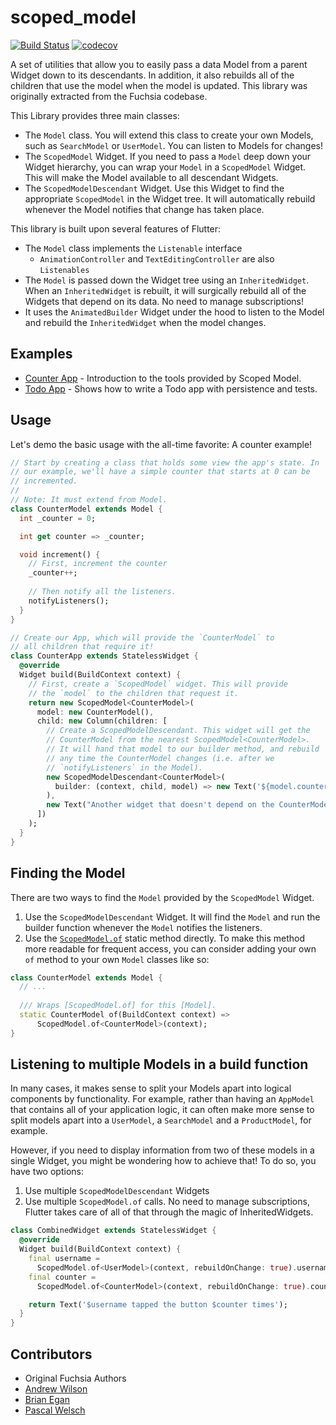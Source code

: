 # scoped_model

[![Build Status](https://travis-ci.org/brianegan/scoped_model.svg?branch=master)](https://travis-ci.org/brianegan/scoped_model)  [![codecov](https://codecov.io/gh/brianegan/scoped_model/branch/master/graph/badge.svg)](https://codecov.io/gh/brianegan/scoped_model)

A set of utilities that allow you to easily pass a data Model from a parent Widget down to its descendants. In addition, it also rebuilds all of the children that use the model when the model is updated. This library was originally extracted from the Fuchsia codebase. 

This Library provides three main classes:

  * The `Model` class. You will extend this class to create your own Models, such as `SearchModel` or `UserModel`. You can listen to Models for changes!
  * The `ScopedModel` Widget. If you need to pass a `Model` deep down your Widget hierarchy, you can wrap your `Model` in a `ScopedModel` Widget. This will make the Model available to all descendant Widgets.
  * The `ScopedModelDescendant` Widget. Use this Widget to find the appropriate `ScopedModel` in the Widget tree. It will automatically rebuild whenever the Model notifies that change has taken place.

This library is built upon several features of Flutter:

  * The `Model` class implements the `Listenable` interface
    * `AnimationController` and `TextEditingController` are also `Listenables`
  * The `Model` is passed down the Widget tree using an `InheritedWidget`. When an `InheritedWidget` is rebuilt, it will surgically rebuild all of the Widgets that depend on its data. No need to manage subscriptions!
  * It uses the `AnimatedBuilder` Widget under the hood to listen to the Model and rebuild the `InheritedWidget` when the model changes. 

## Examples

  * [Counter App](https://github.com/brianegan/scoped_model/tree/master/example) - Introduction to the tools provided by Scoped Model. 
  * [Todo App](https://github.com/brianegan/flutter_architecture_samples/tree/master/scoped_model) - Shows how to write a Todo app with persistence and tests. 

## Usage

Let's demo the basic usage with the all-time favorite: A counter example!

```dart
// Start by creating a class that holds some view the app's state. In
// our example, we'll have a simple counter that starts at 0 can be 
// incremented.
//
// Note: It must extend from Model.  
class CounterModel extends Model {
  int _counter = 0;

  int get counter => _counter;

  void increment() {
    // First, increment the counter
    _counter++;
    
    // Then notify all the listeners.
    notifyListeners();
  }
}

// Create our App, which will provide the `CounterModel` to 
// all children that require it! 
class CounterApp extends StatelessWidget {
  @override
  Widget build(BuildContext context) {
    // First, create a `ScopedModel` widget. This will provide 
    // the `model` to the children that request it. 
    return new ScopedModel<CounterModel>(
      model: new CounterModel(),
      child: new Column(children: [
        // Create a ScopedModelDescendant. This widget will get the
        // CounterModel from the nearest ScopedModel<CounterModel>. 
        // It will hand that model to our builder method, and rebuild 
        // any time the CounterModel changes (i.e. after we 
        // `notifyListeners` in the Model). 
        new ScopedModelDescendant<CounterModel>(
          builder: (context, child, model) => new Text('${model.counter}'),
        ),
        new Text("Another widget that doesn't depend on the CounterModel")
      ])
    );
  }
}
```

## Finding the Model

There are two ways to find the `Model` provided by the `ScopedModel` Widget.

  1. Use the `ScopedModelDescendant` Widget. It will find the `Model` and run the
  builder function whenever the `Model` notifies the listeners.
  2. Use the [`ScopedModel.of`](https://pub.dartlang.org/documentation/scoped_model/latest/) static method directly. To make this method more readable for frequent access, you can consider adding your own `of` method to your own `Model` classes like so:
  
```dart
class CounterModel extends Model {
  // ...
 
  /// Wraps [ScopedModel.of] for this [Model].
  static CounterModel of(BuildContext context) =>
      ScopedModel.of<CounterModel>(context);
}
```

## Listening to multiple Models in a build function

In many cases, it makes sense to split your Models apart into logical components
by functionality. For example, rather than having an `AppModel` that contains
all of your application logic, it can often make more sense to split models
apart into a `UserModel`, a `SearchModel` and a `ProductModel`, for example.

However, if you need to display information from two of these models in a single
Widget, you might be wondering how to achieve that! To do so, you have two 
options:

  1. Use multiple `ScopedModelDescendant` Widgets
  2. Use multiple `ScopedModel.of` calls. No need to manage subscriptions,
  Flutter takes care of all of that through the magic of InheritedWidgets.
  
```dart
class CombinedWidget extends StatelessWidget {
  @override
  Widget build(BuildContext context) {
    final username =
      ScopedModel.of<UserModel>(context, rebuildOnChange: true).username;
    final counter =
      ScopedModel.of<CounterModel>(context, rebuildOnChange: true).counter;

    return Text('$username tapped the button $counter times');
  }
}
```

## Contributors

  * Original Fuchsia Authors
  * [Andrew Wilson](https://github.com/apwilson)
  * [Brian Egan](https://github.com/brianegan)
  * [Pascal Welsch](https://github.com/passsy)
